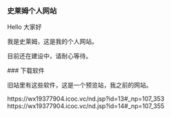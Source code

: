 ### 史莱姆个人网站
<p>Hello 大家好</p>
<p>我是史莱姆，这是我的个人网站。 </p>
<p>目前还在建设中，请耐心等待。</p>
### 下载软件
<p>旧站里有这些软件，这是一个预览站，我之前的网站。<p>
https://wx19377904.icoc.vc/nd.jsp?id=13#_np=107_353
https://wx19377904.icoc.vc/nd.jsp?id=14#_np=107_355

